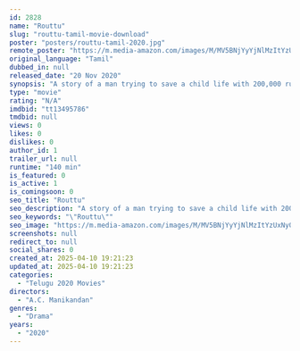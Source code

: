 ```yaml
---
id: 2828
name: "Routtu"
slug: "routtu-tamil-movie-download"
poster: "posters/routtu-tamil-2020.jpg"
remote_poster: "https://m.media-amazon.com/images/M/MV5BNjYyYjNlMzItYzUxNy00YzliLWE4MGEtN2Y0ZTVjZjY4Y2Q0XkEyXkFqcGdeQXVyMTI2MzgxOTAx._V1_SX300.jpg"
original_language: "Tamil"
dubbed_in: null
released_date: "20 Nov 2020"
synopsis: "A story of a man trying to save a child life with 200,000 rupees at a private hospital. Many challenges come in his way and many obstacle and a story of a woman trying to save her life from a man he didn't love and from acid."
type: "movie"
rating: "N/A"
imdbid: "tt13495786"
tmdbid: null
views: 0
likes: 0
dislikes: 0
author_id: 1
trailer_url: null
runtime: "140 min"
is_featured: 0
is_active: 1
is_comingsoon: 0
seo_title: "Routtu"
seo_description: "A story of a man trying to save a child life with 200,000 rupees at a private hospital. Many challenges come in his way and many obstacle and a story of a woman trying to save her life from a man he didn't love and from acid."
seo_keywords: "\"Routtu\""
seo_image: "https://m.media-amazon.com/images/M/MV5BNjYyYjNlMzItYzUxNy00YzliLWE4MGEtN2Y0ZTVjZjY4Y2Q0XkEyXkFqcGdeQXVyMTI2MzgxOTAx._V1_SX300.jpg"
screenshots: null
redirect_to: null
social_shares: 0
created_at: 2025-04-10 19:21:23
updated_at: 2025-04-10 19:21:23
categories:
  - "Telugu 2020 Movies"
directors:
  - "A.C. Manikandan"
genres:
  - "Drama"
years:
  - "2020"
---
```


